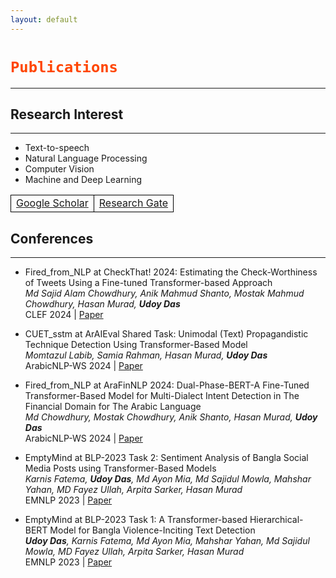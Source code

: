 ```yaml
---
layout: default
---
```

<style>
th, td {
  border: 1px solid black;
  border-radius: 10px;
}    
</style>


<h1><code style="color: orangered">Publications</code></h1>

---
## Research Interest
---
* Text-to-speech
* Natural Language Processing
* Computer Vision
* Machine and Deep Learning

<!-- |[Google Scholar](https://scholar.google.com/citations?user=VLDlaZ4AAAAJ&hl=en)|[Research Gate](https://www.researchgate.net/profile/Udoy-Das-2)|  -->


<table>
<tr> 
<td><a href="https://scholar.google.com/citations?user=VLDlaZ4AAAAJ&hl=en">Google Scholar</a></td>
<td><a href="https://www.researchgate.net/profile/Udoy-Das-2">Research Gate</a></td>
</tr>
</table>

## Conferences
---
* Fired_from_NLP at CheckThat! 2024: Estimating the Check-Worthiness of Tweets Using a Fine-tuned Transformer-based Approach <br>
*Md Sajid Alam Chowdhury, Anik Mahmud Shanto, Mostak Mahmud Chowdhury, Hasan Murad, **Udoy Das*** <br>
CLEF 2024 | [Paper](https://ceur-ws.org/Vol-3740/paper-34.pdf)

* CUET_sstm at ArAIEval Shared Task: Unimodal (Text) Propagandistic Technique Detection Using Transformer-Based Model <br>
*Momtazul Labib, Samia Rahman, Hasan Murad, **Udoy Das*** <br>
ArabicNLP-WS 2024 | [Paper](https://aclanthology.org/2024.arabicnlp-1.52/)

* Fired_from_NLP at AraFinNLP 2024: Dual-Phase-BERT-A Fine-Tuned Transformer-Based Model for Multi-Dialect Intent Detection in The Financial Domain for The Arabic Language <br>
*Md Chowdhury, Mostak Chowdhury, Anik Shanto, Hasan Murad, **Udoy Das*** <br>
ArabicNLP-WS 2024 | [Paper](https://aclanthology.org/2024.arabicnlp-1.36/)

* EmptyMind at BLP-2023 Task 2: Sentiment Analysis of Bangla Social Media Posts using Transformer-Based Models <br>
*Karnis Fatema, **Udoy Das**, Md Ayon Mia, Md Sajidul Mowla, Mahshar Yahan, MD Fayez Ullah, Arpita Sarker, Hasan Murad* <br>
EMNLP 2023 | [Paper](https://aclanthology.org/2023.banglalp-1.39/)

* EmptyMind at BLP-2023 Task 1: A Transformer-based Hierarchical-BERT Model for Bangla Violence-Inciting Text Detection <br>
***Udoy Das**, Karnis Fatema, Md Ayon Mia, Mahshar Yahan, Md Sajidul Mowla, MD Fayez Ullah, Arpita Sarker, Hasan Murad* <br>
EMNLP 2023 | [Paper](https://aclanthology.org/2023.banglalp-1.19/)